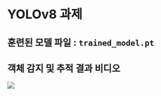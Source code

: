 # YOLOv8 과제 

## 훈련된 모델 파일 : `trained_model.pt`

## 객체 감지 및 추적 결과 비디오
<img src="https://github.com/XIOZ119/hw8_yolov8/assets/63907578/840f9b46-c6a9-4511-8347-6772dabccb15" />
